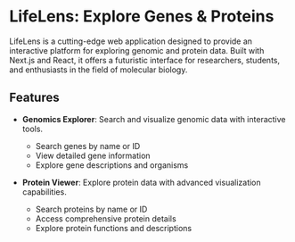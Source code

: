 # LifeLens: Explore Genes & Proteins

LifeLens is a cutting-edge web application designed to provide an interactive platform for exploring genomic and protein data. Built with Next.js and React, it offers a futuristic interface for researchers, students, and enthusiasts in the field of molecular biology.

## Features

- **Genomics Explorer**: Search and visualize genomic data with interactive tools.
  - Search genes by name or ID
  - View detailed gene information
  - Explore gene descriptions and organisms

- **Protein Viewer**: Explore protein data with advanced visualization capabilities.
  - Search proteins by name or ID
  - Access comprehensive protein details
  - Explore protein functions and descriptions
